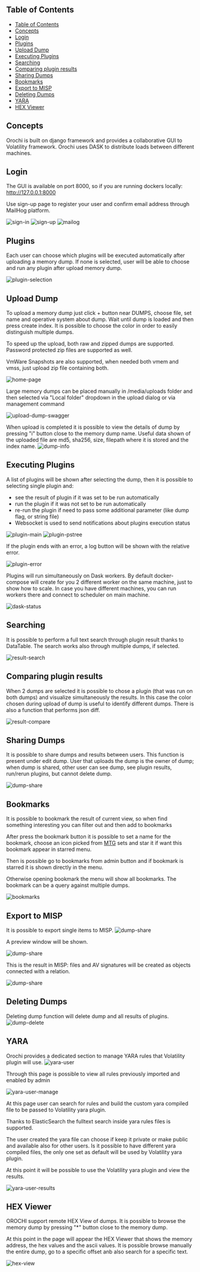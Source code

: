 ## Table of Contents

- [Table of Contents](#table-of-contents)
- [Concepts](#concepts)
- [Login](#login)
- [Plugins](#plugins)
- [Upload Dump](#upload-dump)
- [Executing Plugins](#executing-plugins)
- [Searching](#searching)
- [Comparing plugin results](#comparing-plugin-results)
- [Sharing Dumps](#sharing-dumps)
- [Bookmarks](#bookmarks)
- [Export to MISP](#export-to-misp)
- [Deleting Dumps](#deleting-dumps)
- [YARA](#yara)
- [HEX Viewer](#hex-viewer)

## Concepts

Orochi is built on django framework and provides a collaborative GUI to Volatility framework.
Orochi uses DASK to distribute loads between different machines.

## Login

The GUI is available on port 8000, so if you are running dockers locally: http://127.0.0.1:8000

Use sign-up page to register your user and confirm email address through MailHog platform.

![sign-in](images/001_sign_in.png)
![sign-up](images/002_sign_up.png)
![mailog](images/003_mailhog_mail.png)

## Plugins

Each user can choose which plugins will be executed automatically after uploading a memory dump. If none is selected, user will be able to choose and run any plugin after upload memory dump.

![plugin-selection](animations/plugins.gif)

## Upload Dump

To upload a memory dump just click + button near DUMPS, choose file, set name and operative system about dump.
Wait until dump is loaded and then press create index.
It is possible to choose the color in order to easily distinguish multiple dumps.

To speed up the upload, both raw and zipped dumps are supported.
Password protected zip files are supported as well.

VmWare Snapshots are also supported, when needed both vmem and vmss, just upload zip file containing both.

![home-page](animations/upload.gif)

Large memory dumps can be placed manually in /media/uploads folder and then selected via "Local folder" dropdown in the upload dialog or via management command

![upload-dump-swagger](images/061_upload_local_dump_manage.png)


When upload is completed it is possible to view the details of dump by pressing "i" button close to the memory dump name.
Useful data shown of the uploaded file are md5, sha256, size, filepath where it is stored and the index name.
![dump-info](animations/dump_info.gif)


## Executing Plugins

A list of plugins will be shown after selecting the dump, then it is possible to selecting single plugin and:
- see the result of plugin if it was set to be run automatically
- run the plugin if it was not set to be run automatically
- re-run the plugin if need to pass some additional parameter (like dump flag, or string file)
- Websocket is used to send notifications about plugins execution status

![plugin-main](animations/main.gif)
![plugin-pstree](animations/pstree.gif)

If the plugin ends with an error, a log button will be shown with the relative error.

![plugin-error](images/020_error_log.png)


Plugins will run simultaneously on Dask workers.
By default docker-compose will create for you 2 different worker on the same machine, just to show how to scale. In case you have different machines, you can run workers there and connect to scheduler on main machine.

![dask-status](images/009_dask_status.png)

## Searching

It is possible to perform a full text search through plugin result  thanks to DataTable.
The search works also through multiple dumps, if selected.

![result-search](animations/search.gif)

## Comparing plugin results

When 2 dumps are selected it is possible to chose a plugin (that was run on both dumps) and visualize simultaneously the results.
In this case the color chosen during upload of dump is useful to identify different dumps.
There is also a function that performs json diff.

![result-compare](animations/diff.gif)

## Sharing Dumps

It is possible to share dumps and results between users.
This function is present under edit dump.
User that uploads the dump is the owner of dump; when dump is shared, other user can see dump, see plugin results, run/rerun plugins, but cannot delete dump.

![dump-share](images/016_users_share_dump.png)

## Bookmarks

It is possible to bookmark the result of current view, so when find something interesting you can filter out and then add to bookmarks

After press the bookmark button it is possible to set a name for the bookmark, choose an icon picked from [MTG](https://magic.wizards.com/) sets and star it if want this bookmark appear in starred menu.

Then is possible go to bookmarks from admin button and if bookmark is starred it is shown directly in the menu.


Otherwise opening bookmark the menu will show all bookmarks. The bookmark can be a query against multiple dumps.

![bookmarks](animations/bookmarks.gif)

## Export to MISP

It is possible to export single items to MISP.
![dump-share](images/048_misp_export.png)

A preview window will be shown.

![dump-share](images/049_misp_export.png)

This is the result in MISP: files and AV signatures will be created as objects connected with a relation.

![dump-share](images/050_misp_export.png)

## Deleting Dumps

Deleting dump function will delete dump and all results of plugins.
![dump-delete](animations/delete.gif)


## YARA

Orochi provides a dedicated section to manage YARA rules that Volatility plugin will use.
![yara-user](images/065_yara_user.png)

Through this page is possible to view all rules previously imported and enabled by admin

![yara-user-manage](images/066_yara_user_manage.png)

At this page user can search for rules and build the custom yara compiled file to be passed to Volatility yara plugin.

Thanks to ElasticSearch the fulltext search inside yara rules files is supported.

The user created the yara file can choose if keep it private or make public and available also for other users.
Is it possible to have different yara compiled files, the only one set as default will be used by Volatility yara plugin.

At this point it will be possible to use the Volatility yara plugin and view the results.

![yara-user-results](images/067_yara_user_results.png)


## HEX Viewer

OROCHI support remote HEX View of dumps.
It is possible to browse the memory dump by pressing "*"  button close to the memory dump.



At this point in the page will appear the HEX Viewer that shows the memory address, the hex values and the ascii values.
It is possible browse manually the entire dump, go to a specific offset anb also search for a specific text.

![hex-view](animations/hex.gif)